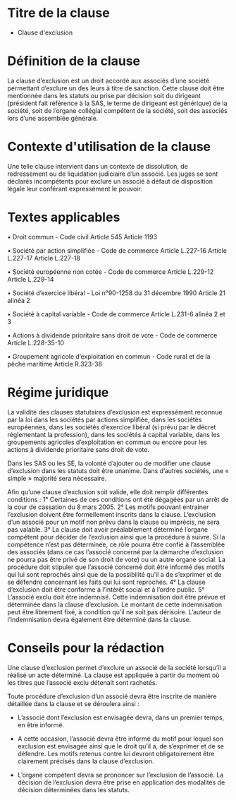 Titre de la clause
=========

- Clause d'exclusion

# Définition de la clause 

La clause d’exclusion est un droit accordé aux associés d’une société permettant d’exclure un des leurs à titre de sanction.
Cette clause doit être mentionnée dans les statuts ou prise par décision soit du dirigeant (président fait référence à la SAS, 
le terme de dirigeant est générique) de la société, soit de l’organe collégial compétent de la société, soit des associés lors 
d’une assemblée générale.

# Contexte d'utilisation de la clause 

Une telle clause intervient dans un contexte de dissolution, de redressement ou de liquidation judiciaire d’un associé. Les 
juges se sont déclarés incompétents pour exclure un associé à défaut de disposition légale leur conférant expressément le 
pouvoir.


# Textes applicables 

•	Droit commun - Code civil
Article 545
Article 1193

•	Société par action simplifiée - Code de commerce 
Article L.227-16
Article L.227-17
Article L.227-18

•	Société européenne non cotée - Code de commerce
Article L.229-12
Article L.229-14

•	Société d’exercice libéral - Loi n°90-1258 du 31 décembre 1990
Article 21 alinéa 2

•	Société à capital variable - Code de commerce
Article L.231-6 alinéa 2 et 3

•	Actions à dividende prioritaire sans droit de vote - Code de commerce
Article L.228-35-10

•	Groupement agricole d’exploitation en commun - Code rural et de la pêche maritime
Article R.323-38


# Régime juridique

La validité des clauses statutaires d’exclusion est expressément reconnue par la loi dans les sociétés par actions simplifiée, 
dans les sociétés européennes, dans les sociétés d’exercice libéral (si prévu par le décret réglementant la profession), dans 
les sociétés à capital variable, dans les groupements agricoles d’exploitation en commun ou encore pour les actions à dividende 
prioritaire sans droit de vote.

Dans les SAS ou les SE, la volonté d’ajouter ou de modifier une clause d’exclusion dans les statuts doit être unanime. Dans 
d’autres sociétés, une « simple » majorité sera nécessaire.

Afin qu’une clause d’exclusion soit valide, elle doit remplir différentes conditions :
1° Certaines de ces conditions ont été dégagées par un arrêt de la cour de cassation du 8 mars 2005.
2° Les motifs pouvant entrainer l’exclusion doivent être formellement inscrits dans la clause. L’exclusion d’un associé pour un 
motif non prévu dans la clause ou imprécis, ne sera pas valable.
3° La clause doit avoir préalablement déterminé l’organe compétent pour décider de l’exclusion ainsi que la procédure à suivre. 
Si la compétence n’est pas déterminée, ce rôle pourra être confié à l’assemblée des associés (dans ce cas l’associé concerné par 
la démarche d’exclusion ne pourra pas être privé de son droit de vote) ou un autre organe social. La procédure doit stipuler que 
l’associé concerné doit être informé des motifs qui lui sont reprochés ainsi que de la possibilité qu’il a de s’exprimer et de 
se défendre concernant les faits qui lui sont reprochés.
4° La clause d’exclusion doit être conforme à l’intérêt social et à l’ordre public.
5° L’associé exclu doit être indemnisé. Cette indemnisation doit être prévue et déterminée dans la clause d’exclusion. Le 
montant de cette indemnisation peut être librement fixé, à condition qu’il ne soit pas dérisoire. L’auteur de l’indemnisation 
devra également être déterminé dans la clause.


# Conseils pour la rédaction 

Une clause d’exclusion permet d’exclure un associé de la société lorsqu’il a réalisé un acte déterminé. La clause est appliquée 
à partir du moment où les titres que l’associé exclu détenait sont rachetés.

Toute procédure d’exclusion d’un associé devra être inscrite de manière détaillée dans la clause et se déroulera ainsi :

-	L’associé dont l’exclusion est envisagée devra, dans un premier temps, en être informé. 

- A cette occasion, l’associé devra être informé du motif pour lequel son exclusion est envisagée ainsi que 
le droit qu’il a, de s’exprimer et de se défendre. Les motifs retenus contre lui devront obligatoirement être clairement 
précisés dans la clause d’exclusion.

-	L’organe compétent devra se prononcer sur l’exclusion de l’associé. La décision de l’exclusion devra être prise en application des modalités de décision déterminées dans les statuts.

